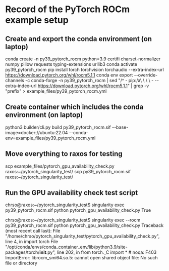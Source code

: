 # Record of the PyTorch ROCm example setup

## Create and export the conda environment (on laptop)
conda create -n py39_pytorch_rocm python=3.9 certifi charset-normalizer numpy pillow requests typing-extensions urllib3
conda activate py39_pytorch_rocm
pip install torch torchvision torchaudio --extra-index-url https://download.pytorch.org/whl/rocm5.1.1
conda env export --override-channels -c conda-forge -n py39_pytorch_rocm | sed "/^  - pip:/a\ \ \ \ - --extra-index-url https://download.pytorch.org/whl/rocm5.1.1" | grep -v "prefix" > example_files/py39_pytorch_rocm.yml

[//]: # (PyTorch installed via pip as suggested in the official documentation: https://pytorch.org/get-started/locally/#start-locally)
[//]: # (In the above we modify the conda env file to include the pip --extra-index-url, based on https://stackoverflow.com/a/73288251, otherwise pip fails when installing the exported environment)

## Create container which includes the conda environment (on laptop)
 python3 builder/cli.py build py39_pytorch_rocm.sif --base-image=docker://ubuntu:22.04 --conda-env=example_files/py39_pytorch_rocm.yml
 
## Move everything to raxos for testing
scp example_files/pytorch_gpu_availability_check.py raxos:~/pytorch_singularity_test/
scp py39_pytorch_rocm.sif raxos:~/pytorch_singularity_test/


## Run the GPU availability check test script
chrso@raxos:~/pytorch_singularity_test$ singularity exec py39_pytorch_rocm.sif python pytorch_gpu_availability_check.py
True

chrso@raxos:~/pytorch_singularity_test$ singularity exec --rocm py39_pytorch_rocm.sif python pytorch_gpu_availability_check.py
Traceback (most recent call last):
  File "/home/chrso/pytorch_singularity_test/pytorch_gpu_availability_check.py", line 4, in <module>
    import torch
  File "/opt/conda/envs/conda_container_env/lib/python3.9/site-packages/torch/__init__.py", line 202, in <module>
    from torch._C import *  # noqa: F403
ImportError: librocm_smi64.so.5: cannot open shared object file: No such file or directory

